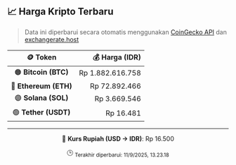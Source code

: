 

<!-- HARGA_KRIPTO -->
## 📈 Harga Kripto Terbaru

> Data ini diperbarui secara otomatis menggunakan [CoinGecko API](https://www.coingecko.com/) dan [exchangerate.host](https://exchangerate.host/)

<div align="center">

| 🪙 Token | 💰 Harga (IDR) |
|:------:|---------------:|
| 🟠 **Bitcoin (BTC)**   | Rp 1.882.616.758 |
| 🔵 **Ethereum (ETH)**  | Rp 72.892.466 |
| 🟣 **Solana (SOL)**    | Rp 3.669.546 |
| 🟢 **Tether (USDT)**   | Rp 16.481 |

---

💱 **Kurs Rupiah (USD → IDR)**: Rp 16.500

🕒 <sub>Terakhir diperbarui: 11/9/2025, 13.23.18</sub>

</div>
<!-- /HARGA_KRIPTO -->